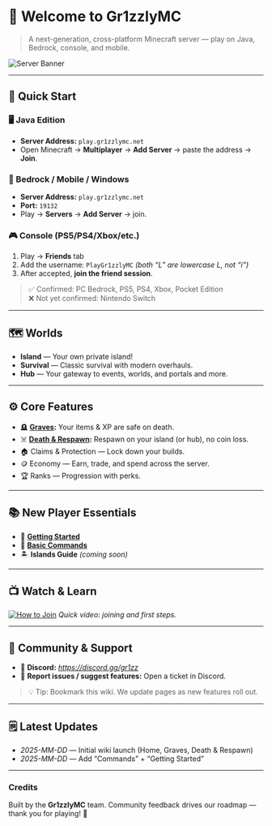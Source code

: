 # 🐻 Welcome to **Gr1zzlyMC**

> A next-generation, cross-platform Minecraft server — play on Java, Bedrock, console, and mobile.

![Server Banner](https://via.placeholder.com/1200x300.png?text=Gr1zzlyMC+Server+Banner)


---

## 🚀 Quick Start

### 🖥️ Java Edition
- **Server Address:** `play.gr1zzlymc.net`
- Open Minecraft → **Multiplayer** → **Add Server** → paste the address → **Join**.

### 📱 Bedrock / Mobile / Windows
- **Server Address:** `play.gr1zzlymc.net`
- **Port:** `19132`
- Play → **Servers** → **Add Server** → join.

### 🎮 Console (PS5/PS4/Xbox/etc.)
1. Play → **Friends** tab  
2. Add the username: `PlayGr1zzlyMC` *(both “L” are lowercase L, not “i”)*  
3. After accepted, **join the friend session**.

> ✅ Confirmed: PC Bedrock, PS5, PS4, Xbox, Pocket Edition  
> ❌ Not yet confirmed: Nintendo Switch

---

## 🗺️ Worlds
- **Island** — Your own private island!
- **Survival** — Classic survival with modern overhauls.
- **Hub** — Your gateway to events, worlds, and portals and more.

---

## ⚙️ Core Features
- 🪦 **[Graves](features/graves.md):** Your items & XP are safe on death.
- ☠️ **[Death & Respawn](features/death-and-respawn.md):** Respawn on your island (or hub), no coin loss.
- 🏠 Claims & Protection — Lock down your builds.
- 🪙 Economy — Earn, trade, and spend across the server.
- 🏆 Ranks — Progression with perks.

---

## 📚 New Player Essentials
- 📖 **[Getting Started](getting-started.md)**
- 🔧 **[Basic Commands](getting-started/basic-commands.md)**
- 🏝️ **Islands Guide** *(coming soon)*

---

## 📺 Watch & Learn
[![How to Join](https://img.youtube.com/vi/YXzBvrx2wT0/0.jpg)](https://www.youtube.com/watch?v=YXzBvrx2wT0)
*Quick video: joining and first steps.*

---

## 💬 Community & Support
- 💬 **Discord:** *https://discord.gg/gr1zz*  
- 📨 **Report issues / suggest features:** Open a ticket in Discord.

> 💡 Tip: Bookmark this wiki. We update pages as new features roll out.

---

## 🗒️ Latest Updates
- *2025-MM-DD* — Initial wiki launch (Home, Graves, Death & Respawn)
- *2025-MM-DD* — Add “Commands” + “Getting Started”

---

### Credits
Built by the **Gr1zzlyMC** team. Community feedback drives our roadmap — thank you for playing! 🖤
